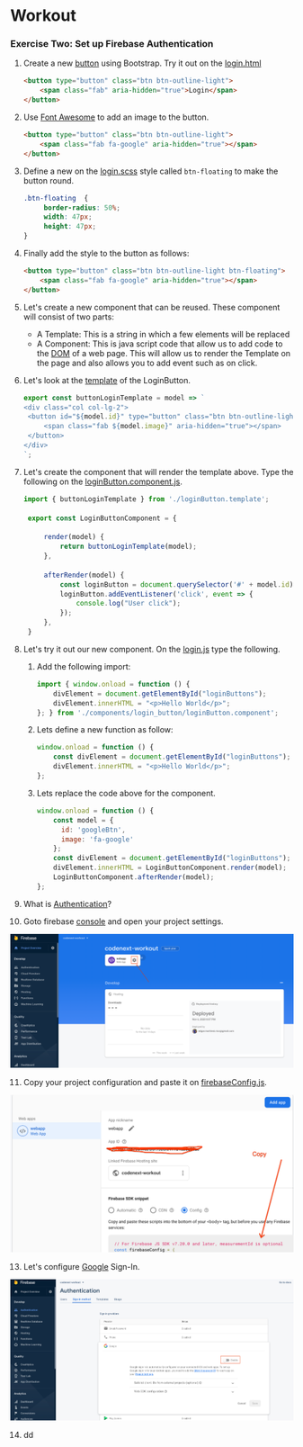 # Workout

### Exercise Two: Set up Firebase Authentication
1. Create a new [button](https://getbootstrap.com/docs/4.5/components/buttons/#outline-buttons) using Bootstrap. Try it out on the [login.html](https://github.com/encomp/codenext-workout/blob/03-branch/src/public/login.html#L46)
   ```html
   <button type="button" class="btn btn-outline-light">
       <span class="fab" aria-hidden="true">Login</span>
   </button>
   ```
2. Use [Font Awesome](https://fontawesome.com/icons?d=gallery&q=google) to add an image to the button.
   ```html
   <button type="button" class="btn btn-outline-light">
       <span class="fab fa-google" aria-hidden="true"></span>
   </button>
   ```
3. Define a new on the [login.scss](https://github.com/encomp/codenext-workout/blob/03-branch/src/scss/login.scss#L1) style called ```btn-floating``` to make the button round.
   ```css
   .btn-floating  {
        border-radius: 50%;
        width: 47px;
        height: 47px;
   }
   ```
4. Finally add the style to the button as follows:
   ```html
   <button type="button" class="btn btn-outline-light btn-floating">
       <span class="fab fa-google" aria-hidden="true"></span>
   </button>
   ```
5. Let's create a new component that can be reused. These component will consist of two parts:
   * A Template: This is a string in which a few elements will be replaced
   * A Component: This is java script code that allow us to add code to the [DOM](https://developer.mozilla.org/en-US/docs/Web/API/Document_Object_Model/Introduction) of a web page. This will allow us to render the Template on the page and also allows you to add event such as on click.
  
6. Let's look at the [template](https://github.com/encomp/codenext-workout/blob/03-branch/src/components/login_button/loginButton.template.js#L1) of the LoginButton.
   ```javascript
   export const buttonLoginTemplate = model => `
   <div class="col col-lg-2">
    <button id="${model.id}" type="button" class="btn btn-outline-light">
        <span class="fab ${model.image}" aria-hidden="true"></span>
    </button>
   </div>
   `;
   ```
7. Let's create the component that will render the template above. Type the following on the [loginButton.component.js](https://github.com/encomp/codenext-workout/blob/03-branch/src/components/login_button/loginButton.component.js).
   ```javascript
   import { buttonLoginTemplate } from './loginButton.template';

    export const LoginButtonComponent = {

        render(model) {
            return buttonLoginTemplate(model);
        },

        afterRender(model) {
            const loginButton = document.querySelector('#' + model.id);
            loginButton.addEventListener('click', event => {
                console.log("User click");
            });
        },
    }
   ```  
8. Let's try it out our new component. On the [login.js]() type the following.
   1. Add the following import:
      ```javascript
      import { window.onload = function () { 
          divElement = document.getElementById("loginButtons");
          divElement.innerHTML = "<p>Hello World</p>";
      }; } from './components/login_button/loginButton.component';
      ```
   2. Lets define a new function as follow:
      ```javascript
      window.onload = function () { 
          const divElement = document.getElementById("loginButtons");
          divElement.innerHTML = "<p>Hello World</p>";
      };
      ```
   3. Lets replace the code above for the component.
      ```javascript
      window.onload = function () { 
          const model = {
            id: 'googleBtn',
            image: 'fa-google'
          };
          const divElement = document.getElementById("loginButtons");
          divElement.innerHTML = LoginButtonComponent.render(model);
          LoginButtonComponent.afterRender(model);
      };
      ```
9.  What is [Authentication](https://firebase.google.com/docs/auth)?
10.  Goto firebase [console](https://console.firebase.google.com) and open your project settings.
<p><img src="/img/project_settings.png" alt="" data-canonical-src="/img/project_settings.png" /></p> 

11.  Copy your project configuration and paste it on [firebaseConfig.js](https://github.com/encomp/codenext-workout/blob/03-branch/src/services/firebaseConfig.js#L2).
<p><img src="/img/firebase_config.png" alt="" data-canonical-src="/img/firebase_config.png" /></p>  

13. Let's configure [Google](https://firebase.google.com/docs/auth/web/google-signin) Sign-In.
<p><img src="/img/google_sign_in.png" alt="" data-canonical-src="/img/google_sign_in.png" /></p>

14. dd